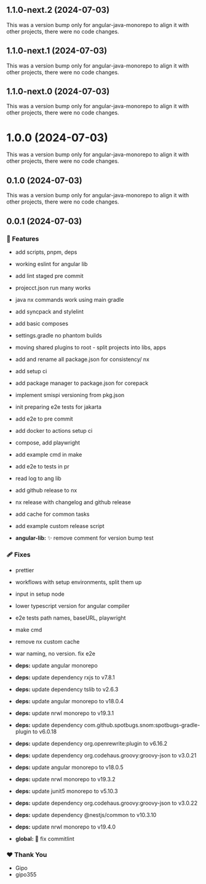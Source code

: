 ## 1.1.0-next.2 (2024-07-03)

This was a version bump only for angular-java-monorepo to align it with other projects, there were no code changes.

## 1.1.0-next.1 (2024-07-03)

This was a version bump only for angular-java-monorepo to align it with other projects, there were no code changes.

## 1.1.0-next.0 (2024-07-03)

This was a version bump only for angular-java-monorepo to align it with other projects, there were no code changes.

# 1.0.0 (2024-07-03)

This was a version bump only for angular-java-monorepo to align it with other projects, there were no code changes.

## 0.1.0 (2024-07-03)

This was a version bump only for angular-java-monorepo to align it with other projects, there were no code changes.

## 0.0.1 (2024-07-03)


### 🚀 Features

- add scripts, pnpm, deps

- working eslint for angular lib

- add lint staged pre commit

- projecct.json run many works

- java nx commands work using main gradle

- add syncpack and stylelint

- add basic composes

- settings.gradle no phantom builds

- moving shared plugins to root - split projects into libs, apps

- add and rename all package.json for consistency/ nx

- add setup ci

- add package manager to package.json for corepack

- implement smispi versioning from pkg.json

- init preparing e2e tests for jakarta

- add e2e to pre commit

- add docker to actions setup ci

- compose, add playwright

- add example cmd in make

- add e2e to tests in pr

- read log to ang lib

- add github release to nx

- nx release with changelog and github release

- add cache for common tasks

- add example custom release script

- **angular-lib:** :sparkles: remove  comment for version bump test


### 🩹 Fixes

- prettier

- workflows with setup environments, split them up

- input in setup node

- lower typescript version for angular compiler

- e2e tests path names, baseURL, playwright

- make cmd

- remove nx custom cache

- war naming, no version. fix e2e

- **deps:** update angular monorepo

- **deps:** update dependency rxjs to v7.8.1

- **deps:** update dependency tslib to v2.6.3

- **deps:** update angular monorepo to v18.0.4

- **deps:** update nrwl monorepo to v19.3.1

- **deps:** update dependency com.github.spotbugs.snom:spotbugs-gradle-plugin to v6.0.18

- **deps:** update dependency org.openrewrite:plugin to v6.16.2

- **deps:** update dependency org.codehaus.groovy:groovy-json to v3.0.21

- **deps:** update angular monorepo to v18.0.5

- **deps:** update nrwl monorepo to v19.3.2

- **deps:** update junit5 monorepo to v5.10.3

- **deps:** update dependency org.codehaus.groovy:groovy-json to v3.0.22

- **deps:** update dependency @nestjs/common to v10.3.10

- **deps:** update nrwl monorepo to v19.4.0

- **global:** :bug: fix commitlint


### ❤️  Thank You

- Gipo
- gipo355
